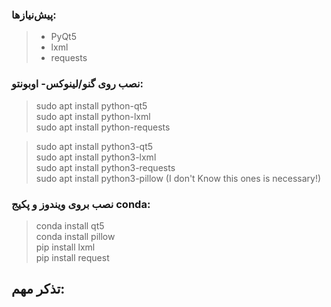 ### پیش‌نیازها:
> * PyQt5
> * lxml
> * requests  


### نصب روی گنو/لینوکس- اوبونتو:

> sudo apt install python-qt5  
> sudo apt install python-lxml  
> sudo apt install python-requests  


> sudo apt install python3-qt5  
> sudo apt install python3-lxml  
> sudo apt install python3-requests  
> sudo apt install python3-pillow (I don't Know this ones is necessary!)  


### نصب بروی ویندوز و پکیج conda:  
> conda install qt5  
> conda install pillow  
> pip install lxml  
> pip install request  

## تذکر مهم:  
